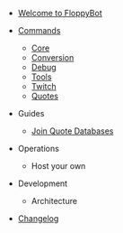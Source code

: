 - [Welcome to FloppyBot](/)

- [Commands](commands.md)
    - [Core](commands/core.md "Core Commands")
    - [Conversion](commands/conversion.md "Conversion Commands")
    - [Debug](commands/debug.md "Debug Commands")
    - [Tools](commands/tools.md "Tool Commands")
    - [Twitch](commands/twitch.md "Twitch-only Commands")
    - [Quotes](commands/quotes.md "Quote Commands")

- Guides
    - [Join Quote Databases](guides/quote-join.md)

- Operations
    - Host your own

- Development
    - Architecture

- [Changelog](changelog.md)
